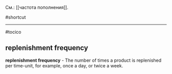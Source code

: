 См.: [[частота пополнения]].

#shortcut




<hr/>

#tocico

## replenishment frequency

<b>replenishment frequency</b> - The number of times a product is replenished per time-unit, for example, 
once a day, or twice a week.  




